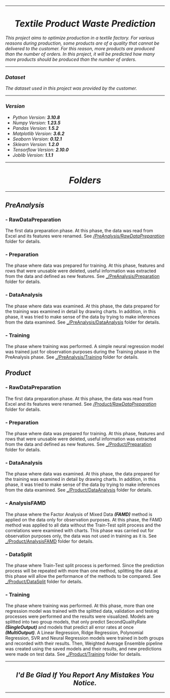 
---
# *<center>Textile Product Waste Prediction</center>*

*This project aims to optimize production in a textile factory.*
*For various reasons during production, some products are of a quality that cannot be delivered to the customer.*
*For this reason, more products are produced than the number of orders.*
*In this project, it will be predicted how many more products should be produced than the number of orders.*

---

### *Dataset*
*The dataset used in this project was provided by the customer.*

---

### *Version*

- _Python Version: **3.10.8**_
- _Numpy Version: **1.23.5**_
- _Pandas Version: **1.5.2**_
- _Matplotlib Version: **3.6.2**_
- _Seaborn Version: **0.12.1**_
- _Sklearn Version: **1.2.0**_
- _Tensorflow Version: **2.10.0**_
- _Joblib Version: **1.1.1**_

---

# *<center>Folders</center>*

---

## *PreAnalysis*

### - RawDataPreparation
The first data preparation phase.
At this phase, the data was read from Excel and its features were renamed.
See <ins>_/PreAnalysis/RawDataPreparation_</ins> folder for details.

### - Preparation
The phase where data was prepared for training.
At this phase, features and rows that were unusable were deleted, useful information was extracted from the data and defined as new features.
See <ins>_/PreAnalysis/Preparation</ins> folder for details.

### - DataAnalysis
The phase where data was examined.
At this phase, the data prepared for the training was examined in detail by drawing charts.
In addition, in this phase, it was tried to make sense of the data by trying to make inferences from the data examined.
See <ins>_/PreAnalysis/DataAnalysis</ins> folder for details.

### - Training
The phase where training was performed.
A simple neural regression model was trained just for observation  purposes during the Training phase in the PreAnalysis phase.
See <ins>_/PreAnalysis/Training</ins> folder for details.


## *Product*

### - RawDataPreparation
The first data preparation phase.
At this phase, the data was read from Excel and its features were renamed.
See <ins>_/Product/RawDataPreparation_</ins> folder for details.

### - Preparation
The phase where data was prepared for training.
At this phase, features and rows that were unusable were deleted, useful information was extracted from the data and defined as new features.
See <ins>_/Product/Preparation</ins> folder for details.

### - DataAnalysis
The phase where data was examined.
At this phase, the data prepared for the training was examined in detail by drawing charts.
In addition, in this phase, it was tried to make sense of the data by trying to make inferences from the data examined.
See <ins>_/Product/DataAnalysis</ins> folder for details.

### - AnalysisFAMD
The phase where the Factor Analysis of Mixed Data _**(FAMD)**_ method is applied on the data only for observation purposes.
At this phase, the FAMD method was applied to all data without the Train-Test split process and the correlations were examined with charts.
This phase was carried out for observation purposes only, the data was not used in training as it is.
See <ins>_/Product/AnalysisFAMD</ins> folder for details.

### - DataSplit
The phase where Train-Test split process is performed.
Since the prediction process will be repeated with more than one method, splitting the data at this phase will allow the performance of the methods to be compared.
See <ins>_/Product/DataSplit</ins> folder for details.

### - Training
The phase where training was performed.
At this phase, more than one regression model was trained with the splitted data, validation and testing processes were performed and the results were visualized.
Models are splitted into two group models, that only predict SecondQualityRate _**(SingleOutput)**_ and models that predict all error rates at once _**(MultiOutput)**_.
A Linear Regression, Ridge Regression, Polynomial Regression, SVR and Neural Regression models were trained in both groups and recorded with their results.
Then, Weighted Average Ensemble pipeline was created using the saved models and their results, and new predictions were made on test data.
See <ins>_/Product/Training</ins> folder for details.

---

## <center>_I'd Be Glad If You Report Any Mistakes You Notice._</center>

---